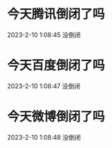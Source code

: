 # 今天腾讯倒闭了吗

2023-2-10 1:08:45 没倒闭

# 今天百度倒闭了吗

2023-2-10 1:08:47 没倒闭

# 今天微博倒闭了吗

2023-2-10 1:08:48 没倒闭

